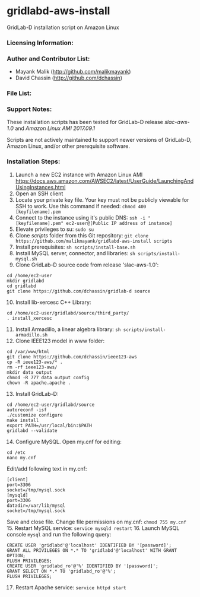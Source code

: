 # gridlabd-aws-install
GridLab-D installation script on Amazon Linux


### Licensing Information:

### Author and Contributor List:
* Mayank Malik (http://github.com/malikmayank)
* David Chassin (http://github.com/dchassin)

### File List:


### Support Notes:
These installation scripts has been tested for GridLab-D release *slac-aws-1.0* and *Amazon Linux AMI 2017.09.1*

Scripts are not actively maintained to support newer versions of GridLab-D, Amazon Linux, and/or other prerequisite software.

### Installation Steps:
1. Launch a new EC2 instance with Amazon Linux AMI
https://docs.aws.amazon.com/AWSEC2/latest/UserGuide/LaunchingAndUsingInstances.html
2. Open an SSH client
3. Locate your private key file. Your key must not be publicly viewable for SSH to work. Use this command if needed: `chmod 400 [keyfilename].pem`
4. Connect to the instance using it's public DNS:
`ssh -i "[keyfilename].pem" ec2-user@[Public IP address of instance]`
5. Elevate privileges to su:
`sudo su`
6. Clone *scripts* folder from this Git repository:
`git clone https://github.com/malikmayank/gridlabd-aws-install scripts`
7. Install prerequisites:
`sh scripts/install-base.sh`
8. Install MySQL server, connector, and libraries:
`sh scripts/install-mysql.sh`
9. Clone GridLab-D source code from release 'slac-aws-1.0':
```
cd /home/ec2-user
mkdir gridlabd
cd gridlabd
git clone https://github.com/dchassin/gridlab-d source
```
10. Install lib-xercesc C++ Library:
```
cd /home/ec2-user/gridlabd/source/third_party/
. install_xercesc
```
11. Install Armadillo, a linear algebra library:
`sh scripts/install-armadillo.sh`
12. Clone IEEE123 model in www folder:
```
cd /var/www/html
git clone https://github.com/dchassin/ieee123-aws
cp -R ieee123-aws/* .
rm -rf ieee123-aws/
mkdir data output
chmod -R 777 data output config
chown -R apache.apache .
```
13. Install GridLab-D:
```
cd /home/ec2-user/gridlabd/source
autoreconf -isf
./customize configure
make install
export PATH=/usr/local/bin:$PATH
gridlabd --validate
```
14. Configure MySQL. Open my.cnf for editing:
```
cd /etc
nano my.cnf
```
Edit/add following text in my.cnf:
```
[client]
port=3306
socket=/tmp/mysql.sock
[mysqld]
port=3306
datadir=/var/lib/mysql
socket=/tmp/mysql.sock
```
Save and close file. Change file permissions on my.cnf:
`chmod 755 my.cnf`
15. Restart MySQL service:
`service mysqld restart`
16. Launch MySQL console `mysql` and run the following query:
```
CREATE USER 'gridlabd'@'localhost' IDENTIFIED BY '[password]';
GRANT ALL PRIVILEGES ON *.* TO 'gridlabd'@'localhost' WITH GRANT OPTION;
FLUSH PRIVILEGES;
CREATE USER 'gridlabd_ro'@'%' IDENTIFIED BY '[password]';
GRANT SELECT ON *.* TO 'gridlabd_ro'@'%';
FLUSH PRIVILEGES;
```
17. Restart Apache service:
`service httpd start`
